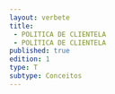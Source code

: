```yaml
---
layout: verbete
title:
 - POLITICA DE CLIENTELA
 - POLÍTICA DE CLIENTELA
published: true
edition: 1  
type: T
subtype: Conceitos
---
```


